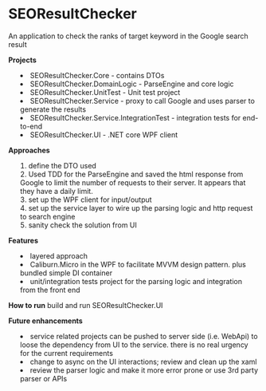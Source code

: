 # SEOResultChecker

An application to check the ranks of target keyword in the Google search result

<b>Projects</b>
<ul style=list-style-position:inside;">
    <li>SEOResultChecker.Core   -   contains DTOs</li>
    <li>SEOResultChecker.DomainLogic -  ParseEngine and core logic</li>
    <li>SEOResultChecker.UnitTest  -   Unit test project</li>
    <li>SEOResultChecker.Service   -   proxy to call Google and uses parser to generate the results</li>
    <li>SEOResultChecker.Service.IntegrationTest   -   integration tests for end-to-end</li>
    <li>SEOResultChecker.UI   -   .NET core WPF client</li>
</ul>

<b>Approaches</b><br />
<ol style=list-style-position:inside;">
    <li>define the DTO used</li>
    <li>Used TDD for the ParseEngine and saved the html response from Google to limit the number of requests to their server. It appears that they have a daily limit. </li>
    <li>set up the WPF client for input/output</li>
    <li>set up the service layer to wire up the parsing logic and http request to search engine</li>
    <li>sanity check the solution from UI</li>
</ol>

<b>Features</b>
<ul style=list-style-position:inside;">
    <li>layered approach</li>
    <li>Caliburn.Micro in the WPF to facilitate MVVM design pattern. plus bundled simple DI container</li>
    <li>unit/integration tests project for the parsing logic and integration from the front end</li>
</ul>

<b>How to run</b>
build and run SEOResultChecker.UI

<b>Future enhancements</b>
<ul style=list-style-position:inside;">
    <li>service related projects can be pushed to server side (i.e. WebApi) to loose the dependency from UI to the service. there is no real urgency for the current requirements</li>
    <li>change to async on the UI interactions; review and clean up the xaml</li>
    <li>review the parser logic and make it more error prone or use 3rd party parser or APIs</li>
</ul>
